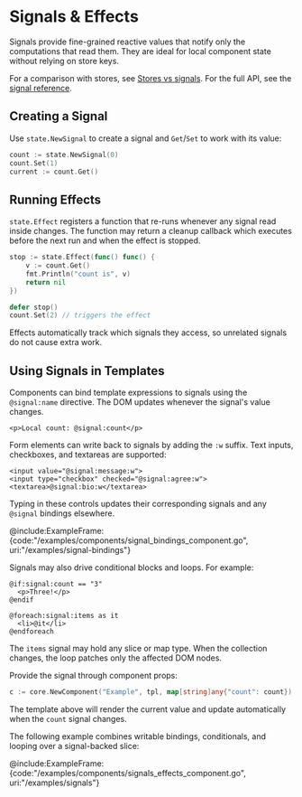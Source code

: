 # Signals & Effects

Signals provide fine-grained reactive values that notify only the computations
that read them. They are ideal for local component state without relying on
store keys.

For a comparison with stores, see [Stores vs signals](../guide/store-vs-signals).
For the full API, see the [signal reference](../api/signal).

## Creating a Signal

Use `state.NewSignal` to create a signal and `Get`/`Set` to work with its value:

```go
count := state.NewSignal(0)
count.Set(1)
current := count.Get()
```

## Running Effects

`state.Effect` registers a function that re-runs whenever any signal read inside
changes. The function may return a cleanup callback which executes before the
next run and when the effect is stopped.

```go
stop := state.Effect(func() func() {
    v := count.Get()
    fmt.Println("count is", v)
    return nil
})

defer stop()
count.Set(2) // triggers the effect
```

Effects automatically track which signals they access, so unrelated signals do
not cause extra work.

## Using Signals in Templates

Components can bind template expressions to signals using the `@signal:name`
directive. The DOM updates whenever the signal's value changes.

```rtml
<p>Local count: @signal:count</p>
```

Form elements can write back to signals by adding the `:w` suffix. Text inputs,
checkboxes, and textareas are supported:

```rtml
<input value="@signal:message:w">
<input type="checkbox" checked="@signal:agree:w">
<textarea>@signal:bio:w</textarea>
```

Typing in these controls updates their corresponding signals and any
`@signal` bindings elsewhere.

@include:ExampleFrame:{code:"/examples/components/signal_bindings_component.go", uri:"/examples/signal-bindings"}

Signals may also drive conditional blocks and loops. For example:

```rtml
@if:signal:count == "3"
  <p>Three!</p>
@endif

@foreach:signal:items as it
  <li>@it</li>
@endforeach
```

The `items` signal may hold any slice or map type. When the collection changes,
the loop patches only the affected DOM nodes.

Provide the signal through component props:

```go
c := core.NewComponent("Example", tpl, map[string]any{"count": count})
```

The template above will render the current value and update automatically when
the `count` signal changes.

The following example combines writable bindings, conditionals, and looping
over a signal-backed slice:

@include:ExampleFrame:{code:"/examples/components/signals_effects_component.go", uri:"/examples/signals"}
